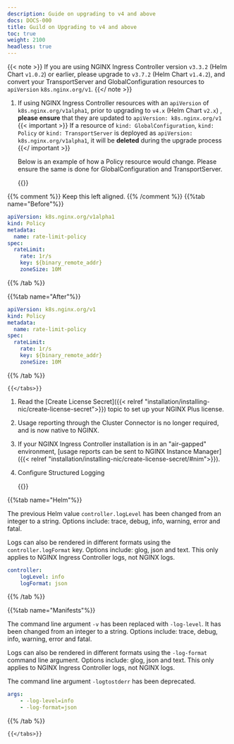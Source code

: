 ```yaml
---
description: Guide on upgrading to v4 and above
docs: DOCS-000
title: Guild on Upgrading to v4 and above
toc: true
weight: 2100
headless: true
---
```


{{< note >}}
If you are using NGINX Ingress Controller version `v3.3.2` (Helm Chart `v1.0.2`) or earlier, please upgrade to `v3.7.2` (Helm Chart `v1.4.2`), and convert your TransportServer and GlobalConfiguration resources to `apiVersion` `k8s.nginx.org/v1`.
{{</ note >}}
1. If using NGINX Ingress Controller resources with an `apiVersion` of `k8s.nginx.org/v1alpha1`, prior to upgrading to `v4.x` (Helm Chart `v2.x`) , **please ensure** that they are updated to `apiVersion: k8s.nginx.org/v1`
{{< important >}}
If a resource of `kind: GlobalConfiguration`, `kind: Policy` or `kind: TransportServer` is deployed as `apiVersion: k8s.nginx.org/v1alpha1`, it will be **deleted** during the upgrade process
{{</ important >}}

    Below is an example of how a Policy resource would change. Please ensure the same is done for GlobalConfiguration and TransportServer. 

    {{<tabs name="resource-version-update">}}

{{% comment %}} Keep this left aligned. {{% /comment %}}
{{%tab name="Before"%}}

```yaml
apiVersion: k8s.nginx.org/v1alpha1
kind: Policy
metadata:
  name: rate-limit-policy
spec:
  rateLimit:
    rate: 1r/s
    key: ${binary_remote_addr}
    zoneSize: 10M
```


{{% /tab %}}

{{%tab name="After"%}}
```yaml
apiVersion: k8s.nginx.org/v1
kind: Policy
metadata:
  name: rate-limit-policy
spec:
  rateLimit:
    rate: 1r/s
    key: ${binary_remote_addr}
    zoneSize: 10M
```
{{% /tab %}}

    {{</tabs>}}

1. Read the [Create License Secret]({{< relref "installation/installing-nic/create-license-secret">}}) topic to set up your NGINX Plus license.
1. Usage reporting through the Cluster Connector is no longer required, and is now native to NGINX. 
1. If your NGINX Ingress Controller installation is in an "air-gapped" environment, [usage reports can be sent to NGINX Instance Manager]({{< relref "installation/installing-nic/create-license-secret/#nim">}}). 
1. Configure Structured Logging

    {{<tabs name="structured logging">}}

{{%tab name="Helm"%}}

The previous Helm value `controller.logLevel` has been changed from an integer to a string. Options include: trace, debug, info, warning, error and fatal.

Logs can also be rendered in different formats using the `controller.logFormat` key. Options include: glog, json and text. This only applies to NGINX Ingress Controller logs, not NGINX logs.

```yaml
controller:
    logLevel: info
    logFormat: json 
```
{{% /tab %}}

{{%tab name="Manifests"%}}

The command line argument `-v` has been replaced with `-log-level`. It has been changed from an integer to a string. Options include: trace, debug, info, warning, error and fatal.

Logs can also be rendered in different formats using the `-log-format` command line argument. Options include: glog, json and text. This only applies to NGINX Ingress Controller logs, not NGINX logs.

The command line argument `-logtostderr` has been deprecated.

```yaml
args:
    - -log-level=info
    - -log-format=json
```

{{% /tab %}}

    {{</tabs>}}
